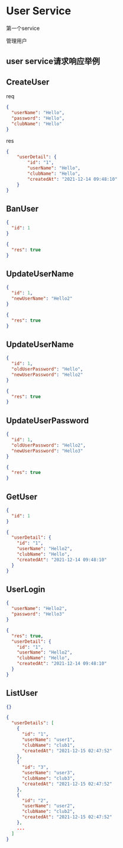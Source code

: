 # User Service

第一个service

管理用户

## user service请求响应举例

## CreateUser
req
```json
{
  "userName": "Hello",
  "password": "Hello",
  "clubName": "Hello"
}
```
res
```json
{
    "userDetail": {
        "id": "1",
        "userName": "Hello",
        "clubName": "Hello",
        "createdAt": "2021-12-14 09:48:10"
    }
}
```

## BanUser

```json
{
  "id": 1
}
```

```json
{
  "res": true
}
```

## UpdateUserName

```json
{
  "id": 1,
  "newUserName": "Hello2"
}
```

```json
{
  "res": true
}
```

## UpdateUserName

```json
{
  "id": 1,
  "oldUserPassword": "Hello",
  "newUserPassword": "Hello2"
}
```

```json
{
  "res": true
}
```

## UpdateUserPassword

```json
{
  "id": 1,
  "oldUserPassword": "Hello2",
  "newUserPassword": "Hello3"
}
```

```json
{
  "res": true
}
```

## GetUser

```json
{
  "id": 1
}
```

```json
{
  "userDetail": {
    "id": "1",
    "userName": "Hello2",
    "clubName": "Hello",
    "createdAt": "2021-12-14 09:48:10"
  }
}
```

## UserLogin

```json
{
  "userName": "Hello2",
  "password": "Hello3"
}
```

```json
{
  "res": true,
  "userDetail": {
    "id": "1",
    "userName": "Hello2",
    "clubName": "Hello",
    "createdAt": "2021-12-14 09:48:10"
  }
}
```

## ListUser

```json
{}
```

```json
{
  "userDetails": [
    {
      "id": "1",
      "userName": "user1",
      "clubName": "club1",
      "createdAt": "2021-12-15 02:47:52"
    },
    {
      "id": "3",
      "userName": "user3",
      "clubName": "club3",
      "createdAt": "2021-12-15 02:47:52"
    },
    {
      "id": "2",
      "userName": "user2",
      "clubName": "club2",
      "createdAt": "2021-12-15 02:47:52"
    },
    ...
  ]
}
```